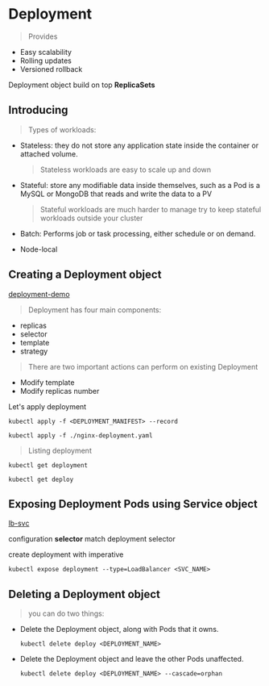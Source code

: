 # Deployment

> Provides

* Easy scalability
* Rolling updates
* Versioned rollback

Deployment object build on top **ReplicaSets**

## Introducing

> Types of workloads:
  
* Stateless: they do not store any application state inside the container or attached volume.

  > Stateless workloads are easy to scale up and down

* Stateful: store any modifiable data inside themselves, such as a Pod is a MySQL or MongoDB
that reads and write the data to a PV

  > Stateful workloads are much harder to manage
  > try to keep stateful workloads outside your cluster

* Batch: Performs job or task processing, either schedule or on demand.
* Node-local

## Creating a Deployment object

[deployment-demo](./nginx-deployment.yaml)

> Deployment has four main components:

* replicas
* selector
* template
* strategy

> There are two important actions can perform on existing Deployment

* Modify template
* Modify replicas number

Let's apply deployment

`kubectl apply -f <DEPLOYMENT_MANIFEST> --record`

`kubectl apply -f ./nginx-deployment.yaml`

> Listing deployment

`kubectl get deployment`

`kubectl get deploy`

## Exposing Deployment Pods using Service object

[lb-svc](./nginx-service.yaml)

configuration **selector** match deployment selector

create deployment with imperative

`kubectl expose deployment --type=LoadBalancer <SVC_NAME>`

## Deleting a Deployment object

> you can do two things:

* Delete the Deployment object, along with Pods that it owns.

  `kubectl delete deploy <DEPLOYMENT_NAME>`

* Delete the Deployment object and leave the other Pods unaffected.

  `kubectl delete deploy <DEPLOYMENT_NAME> --cascade=orphan`

